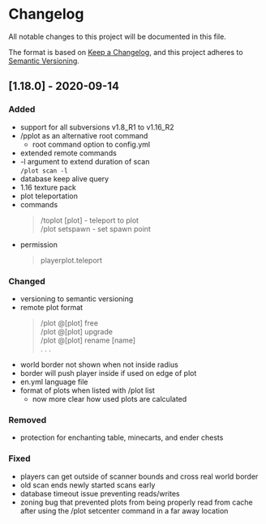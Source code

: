 # Changelog

All notable changes to this project will be documented in this file.

The format is based on [Keep a Changelog](https://keepachangelog.com/en/1.0.0/),
and this project adheres to [Semantic Versioning](https://semver.org/spec/v2.0.0.html).

## [1.18.0] - 2020-09-14

### Added

- support for all subversions v1.8_R1 to v1.16_R2
- /pplot as an alternative root command
  - root command option to config.yml
- extended remote commands
- -l argument to extend duration of scan<br> 
  `/plot scan -l`
- database keep alive query
- 1.16 texture pack 
- plot teleportation<br>
- commands
  >/toplot [plot] -  teleport to plot<br> 
  >/plot setspawn - set spawn point
- permission
  >playerplot.teleport

### Changed

- versioning to semantic versioning
- remote plot format
  >/plot @[plot] free<br>
  >/plot @[plot] upgrade<br>
  >/plot @[plot] rename [name]<br>
  >. . .
- world border not shown when not inside radius
- border will push player inside if used on edge of plot
- en.yml language file
- format of plots when listed with /plot list
  - now more clear how used plots are calculated


### Removed

- protection for enchanting table, minecarts, and ender chests

### Fixed

- players can get outside of scanner bounds and cross real world border
- old scan ends newly started scans early
- database timeout issue preventing reads/writes
- zoning bug that prevented plots from being properly read from cache after using the /plot setcenter command in a far away location

  
<!--

Added - for new features.
Changed - for changes in existing functionality.
Deprecated - for soon-to-be removed features.
Removed - for now removed features.
Fixed - for any bug fixes.
Security - in case of vulnerabilities. 

 -->
